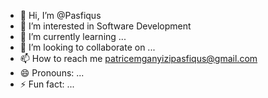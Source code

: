 - 👋 Hi, I’m @Pasfiqus
- 👀 I’m interested in Software Development
- 🌱 I’m currently learning ...
- 💞️ I’m looking to collaborate on ...
- 📫 How to reach me patricemganyizipasfiqus@gmail.com
- 😄 Pronouns: ...
- ⚡ Fun fact: ...

<!---
Pasfiqus/Pasfiqus is a ✨ special ✨ repository because its `README.md` (this file) appears on your GitHub profile.
You can click the Preview link to take a look at your changes.
--->
